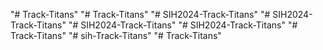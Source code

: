 "# Track-Titans" 
"# Track-Titans" 
"# SIH2024-Track-Titans" 
"# SIH2024-Track-Titans" 
"# SIH2024-Track-Titans" 
"# SIH2024-Track-Titans" 
"# Track-Titans" 
"# sih-Track-Titans" 
"# Track-Titans" 
